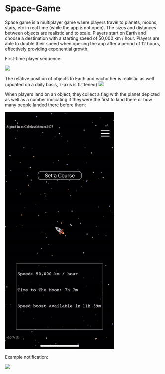 # Space-Game

Space game is a multiplayer game where players travel to planets, moons, stars, etc in real time (while the app is not open). The sizes and distances between
objects are realistic and to scale. Players start on Earth and choose a destination with a starting speed of 50,000 km / hour.
Players are able to double their speed when opening the app after a period of 12 hours,
effectively providing exponential growth.

First-time player sequence:

<img src="gifs/intro.gif" width="350">

The relative position of objects to Earth and eachother is realistic as well (updated on a daily basis, z-axis is flattened)
<img src="gifs/zoom-out.gif" width="350">

When players land on an object, they collect a flag with the planet depicted as well as a number indicating if they were the first to land there or how many people
landed there before them:

<img src="gifs/flags.gif" width="350">

Example notification:

<img src="gifs/notification.PNG" width="350">

